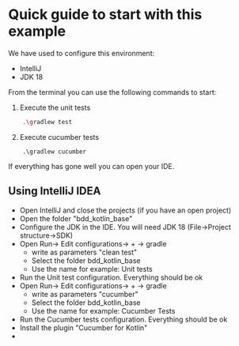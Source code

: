 # Quick guide to start with this example

We have used to configure this environment:
* IntelliJ
* JDK 18

From the terminal you can use the following commands to start:
1. Execute the unit tests
``` bash
    .\gradlew test    
```
2. Execute cucumber tests
```
    .\gradlew cucumber
```
If everything has gone well you can open your IDE.

## Using IntelliJ IDEA
* Open IntelliJ and close the projects (if you have an open project)
* Open the folder "bdd_kotlin_base"
* Configure the JDK in the IDE. You will need JDK 18 (File->Project structure->SDK)
* Open Run-> Edit configurations-> + -> gradle
    * write as parameters "clean test"
    * Select the folder bdd_kotlin_base
    * Use the name for example: Unit tests
* Run the Unit test configuration. Everything should be ok
* Open Run-> Edit configurations-> + -> gradle
  * write as parameters "cucumber"
  * Select the folder bdd_kotlin_base
  * Use the name for example: Cucumber Tests
* Run the Cucumber tests configuration. Everything should be ok
* Install the plugin "Cucumber for Kotlin"
* 



